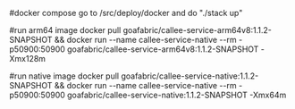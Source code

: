 #docker compose
go to /src/deploy/docker and do "./stack up"

#run arm64 image
docker pull goafabric/callee-service-arm64v8:1.1.2-SNAPSHOT && docker run --name callee-service-native --rm -p50900:50900 goafabric/callee-service-arm64v8:1.1.2-SNAPSHOT -Xmx128m

#run native image
docker pull goafabric/callee-service-native:1.1.2-SNAPSHOT && docker run --name callee-service-native --rm -p50900:50900 goafabric/callee-service-native:1.1.2-SNAPSHOT -Xmx64m
